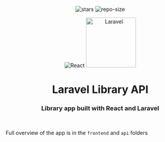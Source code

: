 <div align=center>

![stars] ![repo-size]

<picture>
  <source media="(prefers-color-scheme: dark)" srcset="frontend/public/react-light.svg">
  <source media="(prefers-color-scheme: light)" srcset="frontend/public/react-dark.svg">
  <img alt="React">
</picture>

<picture>
    <source srcset="api/laravel-logo.png">
    <img alt="Laravel" width="133" height="133">
</picture>

# <a name="no-link"></a>Laravel Library API

### Library app built with React and Laravel

</div>
&nbsp;&nbsp;&nbsp;&nbsp;

Full overview of the app is in the `frontend` and `api` folders

[repo-size]: https://img.shields.io/github/repo-size/dragan717080/GoblinMineGame
[stars]: https://img.shields.io/github/stars/dragan717080/GoblinMineGame
